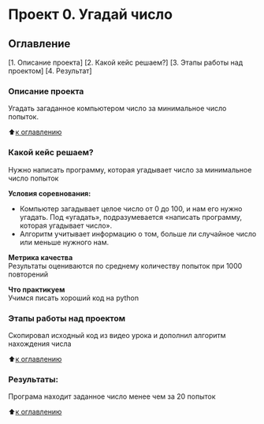 # Проект 0. Угадай число

## Оглавление  
[1. Описание проекта]
[2. Какой кейс решаем?]
[3. Этапы работы над проектом]
[4. Результат] 

### Описание проекта    
Угадать загаданное компьютером число за минимальное число попыток.

:arrow_up:[к оглавлению](_)


### Какой кейс решаем?    
Нужно написать программу, которая угадывает число за минимальное число попыток

**Условия соревнования:**  
- Компьютер загадывает целое число от 0 до 100, и нам его нужно угадать. Под «угадать», подразумевается «написать программу, которая угадывает число».
- Алгоритм учитывает информацию о том, больше ли случайное число или меньше нужного нам.

**Метрика качества**     
Результаты оцениваются по среднему количеству попыток при 1000 повторений

**Что практикуем**     
Учимся писать хороший код на python


### Этапы работы над проектом  
Скопировал исходный код из видео урока и дополнил алгоритм нахождения числа

:arrow_up:[к оглавлению](.README.md#Оглавление)


### Результаты:  
Програма находит заданное число менее чем за 20 попыток

:arrow_up:[к оглавлению](.README.md#Оглавление)
